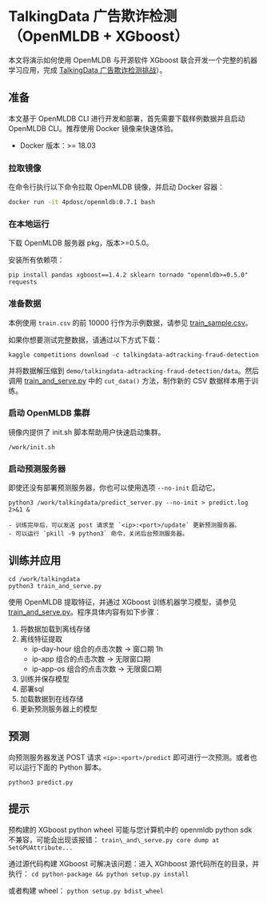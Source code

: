 # TalkingData 广告欺诈检测（OpenMLDB + XGboost）

本文将演示如何使用 OpenMLDB 与开源软件 XGboost 联合开发一个完整的机器学习应用，完成 [TalkingData 广告欺诈检测挑战](https://www.kaggle.com/c/talkingdata-adtracking-fraud-detection/overview)）。

## 准备

本文基于 OpenMLDB CLI 进行开发和部署，首先需要下载样例数据并且启动 OpenMLDB CLI。推荐使用 Docker 镜像来快速体验。

- Docker 版本：>= 18.03

### 拉取镜像

在命令行执行以下命令拉取 OpenMLDB 镜像，并启动 Docker 容器：

```bash
docker run -it 4pdosc/openmldb:0.7.1 bash
```

### 在本地运行

下载 OpenMLDB 服务器 pkg，版本>=0.5.0。

安装所有依赖项：

```
pip install pandas xgboost==1.4.2 sklearn tornado "openmldb>=0.5.0" requests
```

### 准备数据

本例使用 `train.csv` 的前 10000 行作为示例数据，请参见 [train\_sample.csv](https://github.com/4paradigm/OpenMLDB/tree/main/demo/talkingdata-adtracking-fraud-detection)。

如果你想要测试完整数据，请通过以下方式下载：

```
kaggle competitions download -c talkingdata-adtracking-fraud-detection
```

并将数据解压缩到 `demo/talkingdata-adtracking-fraud-detection/data`。然后调用 [train\_and\_serve.py](https://github.com/4paradigm/OpenMLDB/blob/main/demo/talkingdata-adtracking-fraud-detection/train_and_serve.py) 中的 `cut_data()` 方法，制作新的 CSV 数据样本用于训练。

### 启动 OpenMLDB 集群

镜像内提供了 init.sh 脚本帮助用户快速启动集群。

```
/work/init.sh
```

### 启动预测服务器

即使还没有部署预测服务器，你也可以使用选项 `--no-init` 启动它。

```
python3 /work/talkingdata/predict_server.py --no-init > predict.log 2>&1 &
```

```{tip}
- 训练完毕后，可以发送 post 请求至 `<ip>:<port>/update` 更新预测服务器。
- 可以运行 `pkill -9 python3` 命令，关闭后台预测服务器。
```

## 训练并应用

```
cd /work/talkingdata
python3 train_and_serve.py
```

使用 OpenMLDB 提取特征，并通过 XGboost 训练机器学习模型，请参见 [train\_and\_serve.py](https://github.com/4paradigm/OpenMLDB/blob/main/demo/talkingdata-adtracking-fraud-detection/train_and_serve.py)。程序具体内容有如下步骤：

1. 将数据加载到离线存储
2. 离线特征提取
   * ip-day-hour 组合的点击次数 -> 窗口期 1h
   * ip-app 组合的点击次数 -> 无限窗口期
   * ip-app-os 组合的点击次数 -> 无限窗口期 
3. 训练并保存模型
4. 部署sql
5. 加载数据到在线存储
6. 更新预测服务器上的模型

## 预测

向预测服务器发送 POST 请求 `<ip>:<port>/predict` 即可进行一次预测。或者也可以运行下面的 Python 脚本。

```
python3 predict.py
```

## 提示

预构建的 XGboost python wheel 可能与您计算机中的 openmldb python sdk 不兼容，可能会出现该报错：
`train\_and\_serve.py core dump at SetGPUAttribute...`

通过源代码构建 XGboost 可解决该问题：进入 XGhboost 源代码所在的目录，并执行：
`cd python-package && python setup.py install`

或者构建 wheel：
`python setup.py bdist_wheel`
